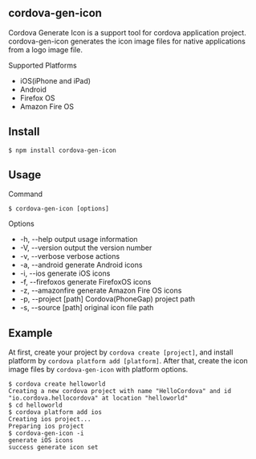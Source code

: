 cordova-gen-icon
-----------------------------------------------------------------------------
Cordova Generate Icon is a support tool for cordova application project.
cordova-gen-icon generates the icon image files for native applications from a logo image file.

Supported Platforms

* iOS(iPhone and iPad)
* Android
* Firefox OS
* Amazon Fire OS

Install
-----------------------------------------------------------------------------

    $ npm install cordova-gen-icon

Usage
-----------------------------------------------------------------------------

Command

    $ cordova-gen-icon [options]

Options

* -h, --help            output usage information
* -V, --version         output the version number
* -v, --verbose         verbose actions
* -a, --android         generate Android icons
* -i, --ios             generate iOS icons
* -f, --firefoxos       generate FirefoxOS icons
* -z, --amazonfire      generate Amazon Fire OS icons
* -p, --project [path]  Cordova(PhoneGap) project path
* -s, --source [path]   original icon file path

Example
-----------------------------------------------------------------------------
At first, create your project by `cordova create [project]`,
and install platform by `cordova platform add [platform]`.
After that, create the icon image files by `cordova-gen-icon` with platform options.

    $ cordova create helloworld
    Creating a new cordova project with name "HelloCordova" and id "io.cordova.hellocordova" at location "helloworld"
    $ cd helloworld 
    $ cordova platform add ios
    Creating ios project...
    Preparing ios project
    $ cordova-gen-icon -i
    generate iOS icons
    success generate icon set


